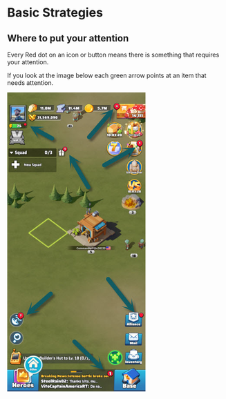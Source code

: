 # Basic Strategies

## Where to put your attention

Every Red dot on an icon or button means there is something that requires your attention.

If you look at the image below each green arrow points at an item that needs attention.

![Items needing attention](./assets/needs_attention.jpg)